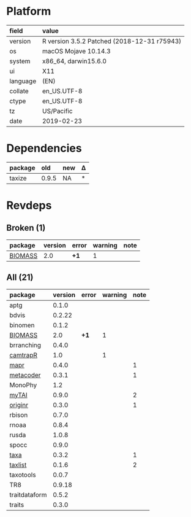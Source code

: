 # Platform

|field    |value                                       |
|:--------|:-------------------------------------------|
|version  |R version 3.5.2 Patched (2018-12-31 r75943) |
|os       |macOS Mojave 10.14.3                        |
|system   |x86_64, darwin15.6.0                        |
|ui       |X11                                         |
|language |(EN)                                        |
|collate  |en_US.UTF-8                                 |
|ctype    |en_US.UTF-8                                 |
|tz       |US/Pacific                                  |
|date     |2019-02-23                                  |

# Dependencies

|package |old   |new |Δ  |
|:-------|:-----|:---|:--|
|taxize  |0.9.5 |NA  |*  |

# Revdeps

## Broken (1)

|package                        |version |error  |warning |note |
|:------------------------------|:-------|:------|:-------|:----|
|[BIOMASS](problems.md#biomass) |2.0     |__+1__ |1       |     |

## All (21)

|package                            |version |error  |warning |note |
|:----------------------------------|:-------|:------|:-------|:----|
|aptg                               |0.1.0   |       |        |     |
|bdvis                              |0.2.22  |       |        |     |
|binomen                            |0.1.2   |       |        |     |
|[BIOMASS](problems.md#biomass)     |2.0     |__+1__ |1       |     |
|brranching                         |0.4.0   |       |        |     |
|[camtrapR](problems.md#camtrapr)   |1.0     |       |1       |     |
|[mapr](problems.md#mapr)           |0.4.0   |       |        |1    |
|[metacoder](problems.md#metacoder) |0.3.1   |       |        |1    |
|MonoPhy                            |1.2     |       |        |     |
|[myTAI](problems.md#mytai)         |0.9.0   |       |        |2    |
|[originr](problems.md#originr)     |0.3.0   |       |        |1    |
|rbison                             |0.7.0   |       |        |     |
|rnoaa                              |0.8.4   |       |        |     |
|rusda                              |1.0.8   |       |        |     |
|spocc                              |0.9.0   |       |        |     |
|[taxa](problems.md#taxa)           |0.3.2   |       |        |1    |
|[taxlist](problems.md#taxlist)     |0.1.6   |       |        |2    |
|taxotools                          |0.0.7   |       |        |     |
|TR8                                |0.9.18  |       |        |     |
|traitdataform                      |0.5.2   |       |        |     |
|traits                             |0.3.0   |       |        |     |

